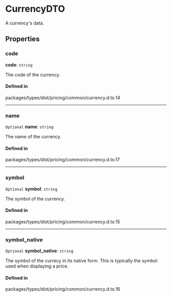 # CurrencyDTO

A currency's data.

## Properties

### code

 **code**: `string`

The code of the currency.

#### Defined in

packages/types/dist/pricing/common/currency.d.ts:14

___

### name

 `Optional` **name**: `string`

The name of the currency.

#### Defined in

packages/types/dist/pricing/common/currency.d.ts:17

___

### symbol

 `Optional` **symbol**: `string`

The symbol of the currency.

#### Defined in

packages/types/dist/pricing/common/currency.d.ts:15

___

### symbol\_native

 `Optional` **symbol\_native**: `string`

The symbol of the currecy in its native form. This is typically the symbol used when displaying a price.

#### Defined in

packages/types/dist/pricing/common/currency.d.ts:16
